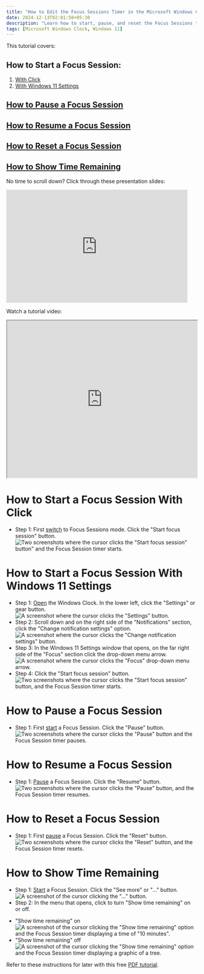 ```yaml
---
title: "How to Edit the Focus Sessions Timer in the Microsoft Windows Clock (Windows 11)"
date: 2024-12-13T02:01:58+05:30
description: "Learn how to start, pause, and reset the Focus Sessions timer."
tags: [Microsoft Windows Clock, Windows 11]
---
```

This tutorial covers:

## How to Start a Focus Session:
1. [With Click](#1)
2. [With Windows 11 Settings](#2)

## [How to Pause a Focus Session](#2)

## [How to Resume a Focus Session](#3)

## [How to Reset a Focus Session](#4)

## [How to Show Time Remaining](#5)

<p>No time to scroll down? Click through these presentation slides:</p>
<iframe src="https://docs.google.com/presentation/d/19oEDEH8RNSRqGAyJUNlxm3uXtoB8-l9gN-BOcLg_Zxc/embed?start=false&loop=false&delayms=3000" frameborder="0" width="480" height="299" allowfullscreen="true" mozallowfullscreen="true" webkitallowfullscreen="true"></iframe>

<br />

Watch a tutorial video:
<iframe class="BLOG_video_class" allowfullscreen="" youtube-src-id="ePuYl14m6Sc" width="100%" height="416" src="https://www.youtube.com/embed/ePuYl14m6Sc"></iframe>

<br />

<h1 id="1">How to Start a Focus Session With Click</h1>

* Step 1: First [switch](https://qhtutorials.github.io/posts/how-to-edit-windows-clock-settings/) to Focus Sessions mode. Click the "Start focus session" button. <div class="stepimage">![Two screenshots where the cursor clicks the "Start focus session" button" and the Focus Session timer starts.](blogclickstartfocussession.png "Click 'Start focus session' ")</div>

<h1 id="2">How to Start a Focus Session With Windows 11 Settings</h1>

* Step 1: [Open](https://qhtutorials.github.io/posts/how-to-open-microsoft-windows-clock-/) the Windows Clock. In the lower left, click the "Settings" or gear button. <div class="stepimage">![A screenshot where the cursor clicks the "Settings" button.](blogclicksettingsdown.png "Click 'Settings' ")</div>
* Step 2: Scroll down and on the right side of the "Notifications" section, click the "Change notification settings" option. <div class="stepimage">![A screenshot where the cursor clicks the "Change notification settings" button.](blogclicknotifications.png "Click 'Change notification settings' ")</div>
* Step 3: In the Windows 11 Settings window that opens, on the far right side of the "Focus" section click the drop-down menu arrow. <div class="stepimage">![A screenshot where the cursor clicks the "Focus" drop-down menu arrow.](blogsettingsclickfocus.png "Click the 'Focus' drop-down menu arrow")</div>
* Step 4: Click the "Start focus session" button. <div class="stepimage">![Two screenshots where the cursor clicks the "Start focus session" button, and the Focus Session timer starts.](blogsettingsclickstartsession.png "Click the 'Start focus session' ")</div>

<h1 id="3">How to Pause a Focus Session</h1>

* Step 1: First [start](#1) a Focus Session. Click the "Pause" button. <div class="stepimage">![Two screenshots where the cursor clicks the "Pause" button and the Focus Session timer pauses.](blogclickpause.png "Click 'Pause' ")</div> 

<h1 id="4">How to Resume a Focus Session</h1>

* Step 1: [Pause](#3) a Focus Session. Click the "Resume" button. <div class="stepimage">![Two screenshots where the cursor clicks the "Pause" button, and the Focus Session timer resumes.](blogclickresume.png "Click 'Resume' ")</div> 

<h1 id="5">How to Reset a Focus Session</h1>

* Step 1: First [pause](#3) a Focus Session. Click the "Reset" button. <div class="stepimage">![Two screenshots where the cursor clicks the "Reset" button, and the Focus Session timer resets.](blogclickreset.png "Click 'Reset' ")</div> 

<h1 id="6">How to Show Time Remaining</h1>

* Step 1: [Start](#1) a Focus Session. Click the "See more" or "..." button. <div class="stepimage">![A screenshot of the cursor clicking the "..." button.](blogclickseemoreshowremaining.png "Click '...' ")</div> 
* Step 2: In the menu that opens, click to turn "Show time remaining" on or off. 

- "Show time remaining" on <div class="stepimage">![A screenshot of the cursor clicking the "Show time remaining" option and the Focus Session timer displaying a time of "10 minutes".](blogclickshowremainingon.png "Select 'Show time remaining' ")</div>
- "Show time remaining" off <div class="stepimage">![A screenshot of the cursor clicking the "Show time remaining" option and the Focus Session timer displaying a graphic of a tree.](blogclickshowremainingoff.png "Deselect 'Show time remaining' ")</div>

Refer to these instructions for later with this free [PDF tutorial](https://drive.google.com/file/d/1y1XOd0CHuScKqC3YqBj5HTDvX6FAtH9a/view?usp=sharing).

<br />








